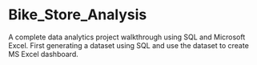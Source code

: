 # Bike_Store_Analysis
A complete data analytics project walkthrough using SQL and Microsoft Excel. First generating a dataset using SQL and use the dataset to create  MS Excel dashboard.
